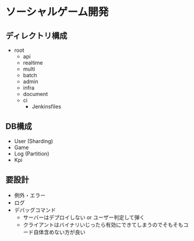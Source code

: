 # ソーシャルゲーム開発

## ディレクトリ構成
* root
  * api
  * realtime
  * multi
  * batch
  * admin
  * infra
  * document
  * ci
    * Jenkinsfiles

## DB構成
* User (Sharding)
* Game
* Log (Partition)
* Kpi

## 要設計
* 例外・エラー
* ログ
* デバッグコマンド
  * サーバーはデプロイしない or ユーザー判定して弾く
  * クライアントはバイナリいじったら有効にできてしまうのでそもそもコード自体含めない方が良い
